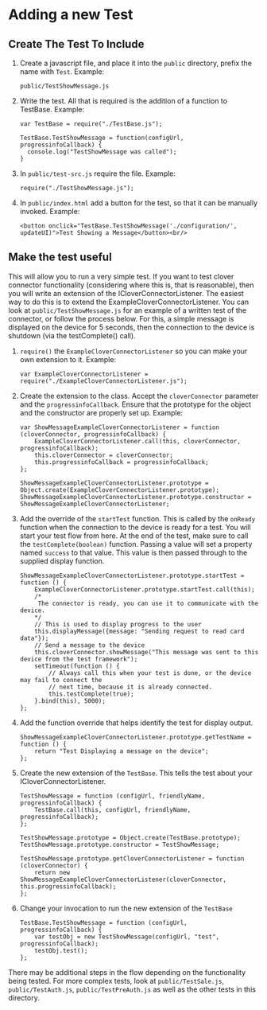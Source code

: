# Adding a new Test

## Create The Test To Include

1.  Create a javascript file, and place it into the `public` directory, prefix the name with `Test`.  Example: 

        public/TestShowMessage.js

2.  Write the test.  All that is required is the addition of a function to TestBase.  Example: 
 
        var TestBase = require("./TestBase.js");

        TestBase.TestShowMessage = function(configUrl, progressinfoCallback) {
          console.log("TestShowMessage was called");
        }

3.  In `public/test-src.js` require the file. Example: 
        
        require("./TestShowMessage.js");

4.  In `public/index.html` add a button for the test, so that it can be manually invoked.  Example:

        <button onclick="TestBase.TestShowMessage('./configuration/', updateUI)">Test Showing a Message</button><br/>

## Make the test useful
This will allow you to run a very simple test.  If you want to test clover connector functionality (considering where this is, that is reasonable), then you will write an extension of the ICloverConnectorListener.  The easiest way to do this is to extend the ExampleCloverConnectorListener.  You can look at `public/TestShowMessage.js` for an example of a written test of the connector, or follow the process below.  For this, a simple message is displayed on the device for 5 seconds, then the connection to the device is shutdown (via the testComplete() call).

1.  `require()` the `ExampleCloverConnectorListener` so you can make your own extension to it.  Example:

        var ExampleCloverConnectorListener = require("./ExampleCloverConnectorListener.js");

2.  Create the extension to the class.  Accept the `cloverConnector` parameter and the `progressinfoCallback`.  Ensure that the prototype for the object and the constructor are properly set up.  Example:
        
        var ShowMessageExampleCloverConnectorListener = function (cloverConnector, progressinfoCallback) {
            ExampleCloverConnectorListener.call(this, cloverConnector, progressinfoCallback);
            this.cloverConnector = cloverConnector;
            this.progressinfoCallback = progressinfoCallback;
        };
        
        ShowMessageExampleCloverConnectorListener.prototype = Object.create(ExampleCloverConnectorListener.prototype);
        ShowMessageExampleCloverConnectorListener.prototype.constructor = ShowMessageExampleCloverConnectorListener;

3.  Add the override of the `startTest` function.  This is called by the `onReady` function when the connection to the device is ready for a test.  You will start your test flow from here.  At the end of the test, make sure to call the `testComplete(boolean)` function.  Passing a value will set a property named `success` to that value.  This value is then passed through to the supplied display function.

        ShowMessageExampleCloverConnectorListener.prototype.startTest = function () {
            ExampleCloverConnectorListener.prototype.startTest.call(this);
            /*
             The connector is ready, you can use it to communicate with the device.
            */
            // This is used to display progress to the user
            this.displayMessage({message: "Sending request to read card data"});
            // Send a message to the device
            this.cloverConnector.showMessage("This message was sent to this device from the test framework");
            setTimeout(function () {
                // Always call this when your test is done, or the device may fail to connect the
                // next time, because it is already connected.
                this.testComplete(true);
            }.bind(this), 5000);
        };
        
4.  Add the function override that helps identify the test for display output.

        ShowMessageExampleCloverConnectorListener.prototype.getTestName = function () {
            return "Test Displaying a message on the device";
        };
    
5.  Create the new extension of the `TestBase`.  This tells the test about your ICloverConnectorListener.

        TestShowMessage = function (configUrl, friendlyName, progressinfoCallback) {
            TestBase.call(this, configUrl, friendlyName, progressinfoCallback);
        };
        
        TestShowMessage.prototype = Object.create(TestBase.prototype);
        TestShowMessage.prototype.constructor = TestShowMessage;
        
        TestShowMessage.prototype.getCloverConnectorListener = function (cloverConnector) {
            return new ShowMessageExampleCloverConnectorListener(cloverConnector, this.progressinfoCallback);
        };

6.  Change your invocation to run the new extension of the `TestBase`

        TestBase.TestShowMessage = function (configUrl, progressinfoCallback) {
            var testObj = new TestShowMessage(configUrl, "test", progressinfoCallback);
            testObj.test();
        };

There may be additional steps in the flow depending on the functionality being tested.  For more complex tests, look at `public/TestSale.js`, `public/TestAuth.js`, `public/TestPreAuth.js` as well as the other tests in this directory.    
 
 